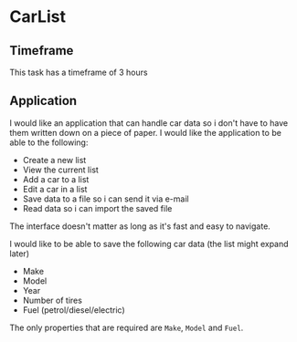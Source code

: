 # CarList

## Timeframe

This task has a timeframe of 3 hours

## Application

I would like an application that can handle car data so i don't have to have 
them written down on a piece of paper.
I would like the application to be able to the following:

- Create a new list
- View the current list
- Add a car to a list
- Edit a car in a list
- Save data to a file so i can send it via e-mail
- Read data so i can import the saved file

The interface doesn't matter as long as it's fast and easy to navigate.

I would like to be able to save the following car data (the list might expand later)
- Make
- Model
- Year
- Number of tires
- Fuel (petrol/diesel/electric)

The only properties that are required are `Make`, `Model` and `Fuel`.